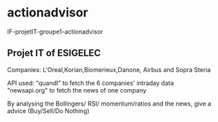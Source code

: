# actionadvisor
IF-projetIT-groupe1-actionadvisor

## Projet IT of ESIGELEC

Companies: L'Oreal,Korian,Biomerieux,Danone, Airbus and Sopra Steria

API used: 
  "quandl" to fetch the 6 companies' intraday data  
  "newsapi.org" to fetch the news of one company
  
By analysing the Bollingers/ RSI/ momentum/ratios and the news, give a advice (Buy/Sell/Do Nothing)
